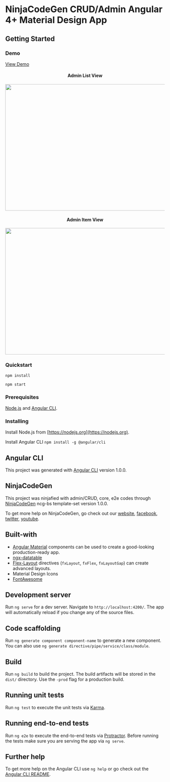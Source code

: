 # NinjaCodeGen CRUD/Admin Angular 4+ Material Design App

## Getting Started

### Demo
[View Demo](https://odnodn.github.io/ncg-crud-ngx-md/)

<div style="text-align: center;">
  <h4>Admin List View</h4>
  <img src="./src/assets/admin-list-view.png" align="center" height="400" width="550" />
</div>

<div style="text-align: center;">
  <h4>Admin Item View</h4>
  <img src="./src/assets/admin-item-view.png" align="center" height="400" width="550" />
</div>

### Quickstart

`npm install`

`npm start`

### Prerequisites
[Node.js](https://nodejs.org) and [Angular CLI](https://github.com/angular/angular-cli).

### Installing
Install Node.js from [https://nodejs.org](https://nodejs.org).

Install Angular CLI `npm install -g @angular/cli`

## Angular CLI
This project was generated with [Angular CLI](https://github.com/angular/angular-cli) version 1.0.0.

## NinjaCodeGen
This project was ninjafied with admin/CRUD, core, e2e codes through [NinjaCodeGen](https://ninjaCodeGen.com) ncg-bs template-set version 1.0.0.
 
To get more help on NinjaCodeGen, go check out our [website](https://ninjaCodeGen.com), [facebook](https://facebook.com/ninjaCodeGen), [twitter](https://twitter.com/ninjaCodeGen), [youtube](https://youtube.com/ninjaCodeGen).

## Built-with
* [Angular Material](http://github.com/angular/material) components can be used to create a good-looking production-ready app.
* [ngx-datatable](https://github.com/swimlane/ngx-datatable)
* [Flex-Layout](http://github.com/angular/flex-layout) directives (`fxLayout`, `fxFlex`, `fxLayoutGap`) can create advanced layouts.
* Material Design Icons
* [FontAwesome](http://fontawesome.io)

## Development server

Run `ng serve` for a dev server. Navigate to `http://localhost:4200/`. The app will automatically reload if you change any of the source files.
 
## Code scaffolding
 
Run `ng generate component component-name` to generate a new component. You can also use `ng generate directive/pipe/service/class/module`.
 
## Build
 
Run `ng build` to build the project. The build artifacts will be stored in the `dist/` directory. Use the `-prod` flag for a production build.
 
## Running unit tests
 
Run `ng test` to execute the unit tests via [Karma](https://karma-runner.github.io).
 
## Running end-to-end tests
 
Run `ng e2e` to execute the end-to-end tests via [Protractor](http://www.protractortest.org/).
Before running the tests make sure you are serving the app via `ng serve`.
 
## Further help
 
To get more help on the Angular CLI use `ng help` or go check out the [Angular CLI README](https://github.com/angular/angular-cli/blob/master/README.md).

